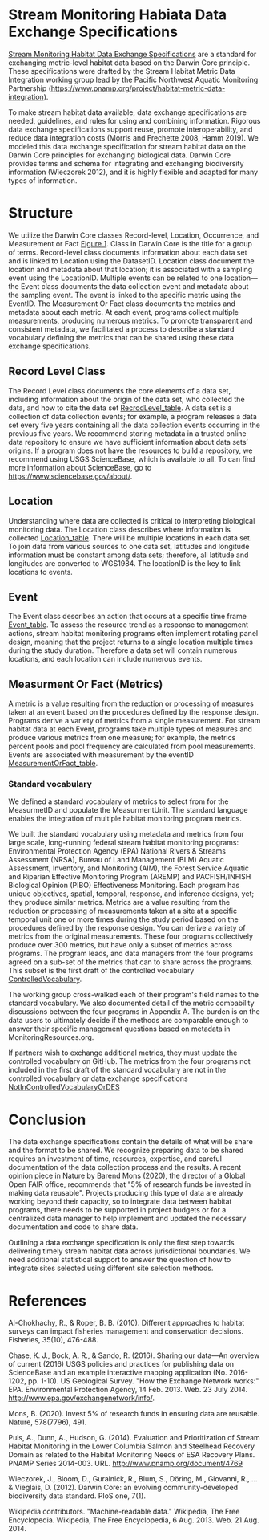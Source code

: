 # Stream Monitoring Habiata Data Exchange Specifications 
[Stream Monitoring Habitat Data Exchange Specifications](MetricLevelExchangeSpecifications.docx) are a standard for exchanging metric-level habitat data based on the Darwin Core principle. These specifications were drafted by the Stream Habitat Metric Data Integration working group lead by the Pacific Northwest Aquatic Monitoring Partnership (https://www.pnamp.org/project/habitat-metric-data-integration). 

To make stream habitat data available, data exchange specifications are needed, guidelines, and rules for using and combining information. Rigorous data exchange specifications support reuse, promote interoperability, and reduce data integration costs (Morris and Frechette 2008, Hamm 2019). We modeled this data exchange specification for stream habitat data on the Darwin Core principles for exchanging biological data. Darwin Core provides terms and schema for integrating and exchanging biodiversity information (Wieczorek 2012), and it is highly flexible and adapted for many types of information.  

# Structure 
We utilize the Darwin Core classes Record-level, Location, Occurrence, and Measurement or Fact [Figure 1](Figures/StructureOfDarwinCoreForHabitatMetrics.png). Class in Darwin Core is the title for a group of terms. Record-level class documents information about each data set and is linked to Location using the DatasetID. Location class document the location and metadata about that location; it is associated with a sampling event using the LocationID. Multiple events can be related to one location—the Event class documents the data collection event and metadata about the sampling event. The event is linked to the specific metric using the EventID. The Measurement Or Fact class documents the metrics and metadata about each metric. At each event, programs collect multiple measurements, producing numerous metrics. To promote transparent and consistent metadata, we facilitated a process to describe a standard vocabulary defining the metrics that can be shared using these data exchange specifications. 

## Record Level Class 
The Record Level class documents the core elements of a data set, including information about the origin of the data set, who collected the data, and how to cite the data set [RecrodLevel_table](Tables/RecordLevel_table.csv).  A data set is a collection of data collection events; for example, a program releases a data set every five years containing all the data collection events occurring in the previous five years. We recommend storing metadata in a trusted online data repository to ensure we have sufficient information about data sets’ origins. If a program does not have the resources to build a repository, we recommend using USGS ScienceBase, which is available to all. To can find more information about ScienceBase, go to https://www.sciencebase.gov/about/.  

## Location
Understanding where data are collected is critical to interpreting biological monitoring data.  The Location class describes where information is collected [Location_table](Tables/Location_table.csv).  There will be multiple locations in each data set.  To join data from various sources to one data set, latitudes and longitude information must be constant among data sets; therefore, all latitude and longitudes are converted to WGS1984. The locationID is the key to link locations to events. 

## Event
The Event class describes an action that occurs at a specific time frame [Event_table](Tables/Event.csv). To assess the resource trend as a response to management actions, stream habitat monitoring programs often implement rotating panel design, meaning that the project returns to a single location multiple times during the study duration.  Therefore a data set will contain numerous locations, and each location can include numerous events.

## Measurment Or Fact (Metrics)
A metric is a value resulting from the reduction or processing of measures taken at an event based on the procedures defined by the response design. Programs derive a variety of metrics from a single measurement. For stream habitat data at each Event, programs take multiple types of measures and produce various metrics from one measure; for example, the metrics percent pools and pool frequency are calculated from pool measurements.  Events are associated with measurement by the eventID [MeasurementOrFact_table](Tables/MeasurementOrFact_table.csv). 

### Standard vocabulary 
We defined a standard vocabulary of metrics to select from for the MeasurmetID and populate the MeasurmentUnit. The standard language enables the integration of multiple habitat monitoring program metrics. 

We built the standard vocabulary using metadata and metrics from four large scale, long-running federal stream habitat monitoring programs: Environmental Protection Agency (EPA) National Rivers & Streams Assessment (NRSA), Bureau of Land Management (BLM) Aquatic Assessment, Inventory, and Monitoring (AIM), the Forest Service Aquatic and Riparian Effective Monitoring Program (AREMP) and PACFISH/INFISH Biological Opinion (PIBO) Effectiveness Monitoring. Each program has unique objectives, spatial, temporal, response, and inference designs, yet; they produce similar metrics. Metrics are a value resulting from the reduction or processing of measurements taken at a site at a specific temporal unit one or more times during the study period based on the procedures defined by the response design. You can derive a variety of metrics from the original measurements.  These four programs collectively produce over 300 metrics, but have only a subset of metrics across programs. The program leads, and data managers from the four programs agreed on a sub-set of the metrics that can to share across the programs.  This subset is the first draft of the controlled vocabulary [ControlledVocabulary](Tables/ControlledVocabulary.csv).

The working group cross-walked each of their program's field names to the standard vocabulary.  We also documented detail of the metric combability discussions between the four programs in Appendix A.  The burden is on the data users to ultimately decide if the methods are comparable enough to answer their specific management questions based on metadata in MonitoringResources.org.

If partners wish to exchange additional metrics, they must update the controlled vocabulary on GitHub. The metrics from the four programs not included in the first draft of the standard vocabulary are not in the controlled vocabulary or data exchange specifications [NotInControlledVocabularyOrDES](Tables/NotInControlledVocabularyOrDES.csv) 


# Conclusion
The data exchange specifications contain the details of what will be share and the format to be shared.  We recognize preparing data to be shared requires an investment of time, resources, expertise, and careful documentation of the data collection process and the results.  A recent opinion piece in Nature by Barend Mons (2020), the director of a Global Open FAIR office, recommends that "5% of research funds be invested in making data reusable". Projects producing this type of data are already working beyond their capacity, so to integrate data between habitat programs, there needs to be supported in project budgets or for a centralized data manager to help implement and updated the necessary documentation and code to share data. 

Outlining a data exchange specification is only the first step towards delivering timely stream habitat data across jurisdictional boundaries.  We need additional statistical support to answer the question of how to integrate sites selected using different site selection methods. 

# References 
Al-Chokhachy, R., & Roper, B. B. (2010). Different approaches to habitat surveys can impact fisheries management and conservation decisions. Fisheries, 35(10), 476-488.

Chase, K. J., Bock, A. R., & Sando, R. (2016). Sharing our data—An overview of current (2016) USGS policies and practices for publishing data on ScienceBase and an example interactive mapping application (No. 2016-1202, pp. 1-10). US Geological Survey.
"How the Exchange Network works:" EPA. Environmental Protection Agency, 14 Feb. 2013. Web. 23 July 2014. <http://www.epa.gov/exchangenetwork/info/>.

Mons, B. (2020). Invest 5% of research funds in ensuring data are reusable. Nature, 578(7796), 491.

Puls, A., Dunn, A., Hudson, G. (2014). Evaluation and Prioritization of Stream Habitat Monitoring in the Lower Columbia Salmon and Steelhead Recovery Domain as related to the Habitat Monitoring Needs of ESA Recovery Plans. PNAMP Series 2014-003. URL. http://www.pnamp.org/document/4769

Wieczorek, J., Bloom, D., Guralnick, R., Blum, S., Döring, M., Giovanni, R., ... & Vieglais, D. (2012). Darwin Core: an evolving community-developed biodiversity data standard. PloS one, 7(1).

Wikipedia contributors. "Machine-readable data." Wikipedia, The Free Encyclopedia. Wikipedia, The Free Encyclopedia, 6 Aug. 2013. Web. 21 Aug. 2014.




